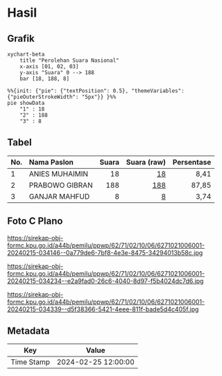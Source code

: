 # Hasil

## Grafik

```mermaid
xychart-beta
    title "Perolehan Suara Nasional"
    x-axis [01, 02, 03]
    y-axis "Suara" 0 --> 188
    bar [18, 188, 8]
```

```mermaid
%%{init: {"pie": {"textPosition": 0.5}, "themeVariables": {"pieOuterStrokeWidth": "5px"}} }%%
pie showData
    "1" : 18
    "2" : 188
    "3" : 8
```

## Tabel

| No. | Nama Paslon    | Suara | Suara (raw) | Persentase |
|:--- |:-------------- | -----:| -----------:| ----------:|
| 1   | ANIES MUHAIMIN | 18    | [18][p-1]   | 8,41       |
| 2   | PRABOWO GIBRAN | 188   | [188][p-2]  | 87,85      |
| 3   | GANJAR MAHFUD  | 8     | [8][p-3]    | 3,74       |


[p-1]: https://github.com/gigit-pemilu/pemilu-2024/blob/main/pilpres/hitung-suara/sub/62-kalimantan-tengah/sub/71-kota-palangkaraya/sub/02-bukit-batu/sub/1006-kanarakan/sub/001-tps/sub/paslon-1.txt
[p-2]: https://github.com/gigit-pemilu/pemilu-2024/blob/main/pilpres/hitung-suara/sub/62-kalimantan-tengah/sub/71-kota-palangkaraya/sub/02-bukit-batu/sub/1006-kanarakan/sub/001-tps/sub/paslon-2.txt
[p-3]: https://github.com/gigit-pemilu/pemilu-2024/blob/main/pilpres/hitung-suara/sub/62-kalimantan-tengah/sub/71-kota-palangkaraya/sub/02-bukit-batu/sub/1006-kanarakan/sub/001-tps/sub/paslon-3.txt

## Foto C Plano

https://sirekap-obj-formc.kpu.go.id/a44b/pemilu/ppwp/62/71/02/10/06/6271021006001-20240215-034146--0a779de6-7bf8-4e3e-8475-34294013b58c.jpg

https://sirekap-obj-formc.kpu.go.id/a44b/pemilu/ppwp/62/71/02/10/06/6271021006001-20240215-034234--e2a9fad0-26c6-4040-8d97-f5b4024dc7d6.jpg

https://sirekap-obj-formc.kpu.go.id/a44b/pemilu/ppwp/62/71/02/10/06/6271021006001-20240215-034339--d5f38366-5421-4eee-811f-bade5d4c405f.jpg


## Metadata

| Key        | Value               |
| ---------- | ------------------- |
| Time Stamp | 2024-02-25 12:00:00 |



